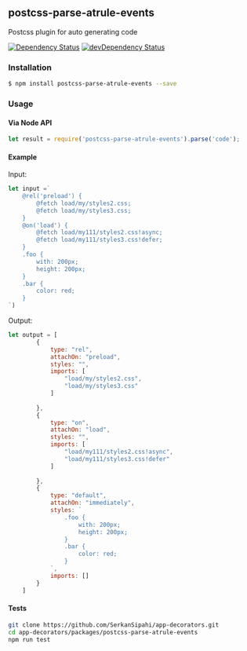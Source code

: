 ## postcss-parse-atrule-events
Postcss plugin for auto generating code

<p>
    <a href="https://david-dm.org/SerkanSipahi/app-decorators?path=packages/postcss-parse-atrule-events"><img src="https://david-dm.org/SerkanSipahi/david.svg" alt="Dependency Status"></a>
    <a href="https://david-dm.org/SerkanSipahi/app-decorators?path=packages/postcss-parse-atrule-events&type=dev"><img src="https://david-dm.org/SerkanSipahi/david/dev-status.svg" alt="devDependency Status"></a>
</p>

### Installation

```sh
$ npm install postcss-parse-atrule-events --save
```

### Usage

#### Via Node API

```js
let result = require('postcss-parse-atrule-events').parse('code');
```

#### Example
Input:
```js
let input =`
    @rel('preload') {
        @fetch load/my/styles2.css;
        @fetch load/my/styles3.css;
    }
    @on('load') {
        @fetch load/my111/styles2.css!async;
        @fetch load/my111/styles3.css!defer;
    }
    .foo {
        with: 200px;
        height: 200px;
    }
    .bar {
        color: red;
    }
`)
```
Output:
```js
let output = [
        {
            type: "rel",
            attachOn: "preload",
            styles: "",
            imports: [
                "load/my/styles2.css",
                "load/my/styles3.css"
            ]
            
        },
        {
            type: "on",
            attachOn: "load",
            styles: "",
            imports: [
                "load/my111/styles2.css!async",
                "load/my111/styles3.css!defer"
            ]
            
        },
        {
            type: "default",
            attachOn: "immediately",
            styles: `
                .foo {
                    with: 200px;
                    height: 200px;
                }
                .bar {
                    color: red;
                }
            `,
            imports: []
        }
    ]
```


#### Tests
```bash
git clone https://github.com/SerkanSipahi/app-decorators.git
cd app-decorators/packages/postcss-parse-atrule-events
npm run test
```
